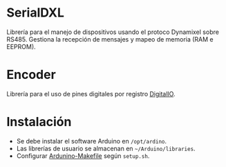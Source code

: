 # SerialDXL

Librería para el manejo de dispositivos usando el protoco Dynamixel sobre RS485.
Gestiona la recepción de mensajes y mapeo de memoria (RAM e EEPROM).

# Encoder

Librería para el uso de pines digitales por registro [DigitalIO](https://github.com/greiman/DigitalIO/blob/master/DigitalIO/PinIO.h).

# Instalación

* Se debe instalar el software Arduino en `/opt/ardino`.
* Las librerías de usuario se almacenan en `~/Arduino/libraries`.
* Configurar [Ardunino-Makefile](https://github.com/sudar/Arduino-Makefile) según `setup.sh`.